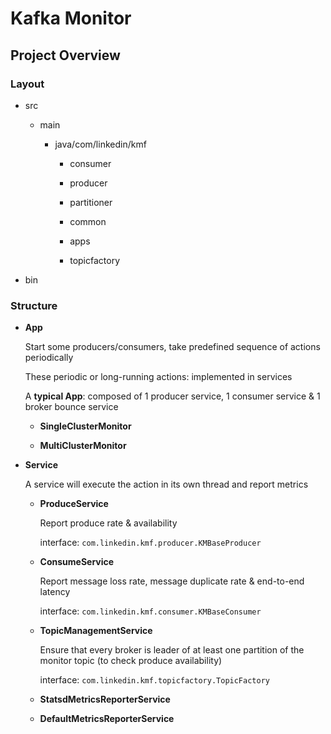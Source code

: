 # Kafka Monitor

## Project Overview

### Layout

* src
 
  * main
  
    * java/com/linkedin/kmf
     
      * consumer
      
      * producer
      
      * partitioner
      
      * common
      
      * apps
      
      * topicfactory

* bin

### Structure

* **App**

  Start some producers/consumers, take predefined sequence of actions periodically
  
  These periodic or long-running actions: implemented in services
  
  A **typical App**: composed of 1 producer service, 1 consumer service & 1 broker bounce service

  * **SingleClusterMonitor**

  * **MultiClusterMonitor**
  

* **Service**

  A service will execute the action in its own thread and report metrics
 
  * **ProduceService**
  
    Report produce rate & availability 
    
    interface: `com.linkedin.kmf.producer.KMBaseProducer`
  
  * **ConsumeService**
  
    Report message loss rate, message duplicate rate & end-to-end latency
    
    interface: `com.linkedin.kmf.consumer.KMBaseConsumer`
  
  * **TopicManagementService**
  
    Ensure that every broker is leader of at least one partition of the monitor topic (to check produce availability)
    
    interface: `com.linkedin.kmf.topicfactory.TopicFactory`
  
  * **StatsdMetricsReporterService**
  
  * **DefaultMetricsReporterService**






